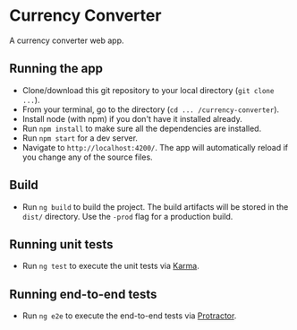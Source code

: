 # Currency Converter

A currency converter web app.

## Running the app

- Clone/download this git repository to your local directory (`git clone ...`).
- From your terminal, go to the directory (`cd ... /currency-converter`).
- Install node (with npm) if you don't have it installed already.
- Run `npm install` to make sure all the dependencies are installed.
- Run `npm start` for a dev server.
- Navigate to `http://localhost:4200/`. The app will automatically reload if you  change any of the source files.

## Build

- Run `ng build` to build the project. The build artifacts will be stored in the `dist/` directory. Use the `-prod` flag for a               production build.

## Running unit tests

- Run `ng test` to execute the unit tests via [Karma](https://karma-runner.github.io).

## Running end-to-end tests

- Run `ng e2e` to execute the end-to-end tests via [Protractor](http://www.protractortest.org/).
